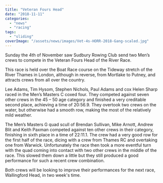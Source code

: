 ```yaml
---
title: "Veteran Fours Head"
date: "2018-11-11"
categories:
  - "news"
  - "racing"
tags:
  - "sliding"
coverImage: "/assets/news/images/Vet-4s-HORR-2018-Gang-scaled.jpg"
---
```


Sunday the 4th of November saw Sudbury Rowing Club send two Men’s crews to compete in the Veteran Fours Head of the River Race.

This race is held over the Boat Race course on the Tideway stretch of the River Thames in London, although in reverse, from Mortlake to Putney, and attracts crews from all over the country.

Lee Adams, Tim Hysom, Stephen Nichols, Paul Adams and cox Helen Sharp raced in the Men’s Masters C coxed four. They competed against seven other crews in the 45 – 50 age category and finished a very creditable second place, achieving a time of 20:56.9. They overtook two crews on the water, but otherwise had a smooth row, making the most of the relatively mild weather.

The Men’s Masters G quad scull of Brendan Sullivan, Mike Arnott, Andrew Blit and Keith Paxman competed against ten other crews in their category, finishing in sixth place in a time of 22:11.1. The crew had a very good row for the first half of the race, dicing with a crew from Thames RC and overtaking one from Warwick. Unfortunately the race then took a more eventful turn with the quad coming into contact with two other crews in the middle of the race. This slowed them down a little but they still produced a good performance for such a recent crew combination.

Both crews will be looking to improve their performances for the next race, Wallingford Head, in two week's time.
